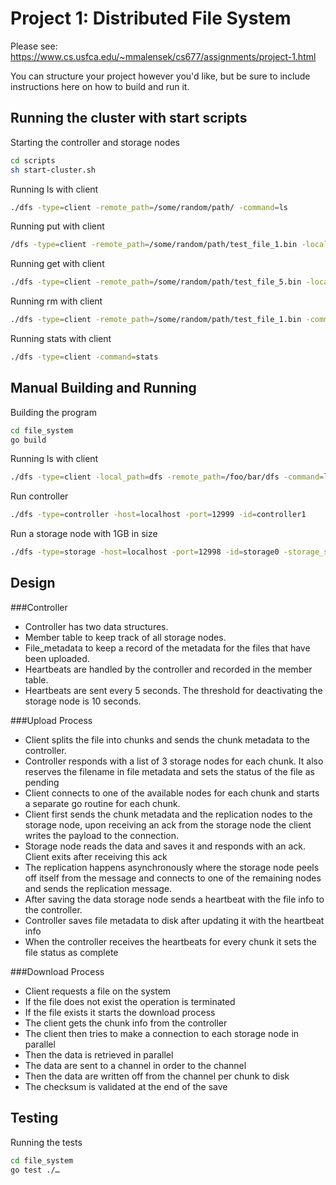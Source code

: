 # Project 1: Distributed File System

Please see: https://www.cs.usfca.edu/~mmalensek/cs677/assignments/project-1.html

You can structure your project however you'd like, but be sure to include instructions here on how to build and run it.

## Running the cluster with start scripts

Starting the controller and storage nodes 
```bash 
cd scripts
sh start-cluster.sh
```

Running ls with client
```bash
./dfs -type=client -remote_path=/some/random/path/ -command=ls
```

Running put with client
```bash
/dfs -type=client -remote_path=/some/random/path/test_file_1.bin -local_path=/home/ykarakus/proj1-test-data/test_file_1.bin -command=put
```

Running get with client
```bash
./dfs -type=client -remote_path=/some/random/path/test_file_5.bin -local_path=/home/ykarakus/proj1-downloaded-data/test_file_1.bin -command=get
```

Running rm with client
```bash
./dfs -type=client -remote_path=/some/random/path/test_file_1.bin -command=rm
```

Running stats with client
```bash
./dfs -type=client -command=stats
```

## Manual Building and Running

Building the program
```bash
cd file_system
go build
```

Running ls with client
```bash
./dfs -type=client -local_path=dfs -remote_path=/foo/bar/dfs -command=ls
```

Run controller
```bash
./dfs -type=controller -host=localhost -port=12999 -id=controller1
```

Run a storage node with 1GB in size
```bash
./dfs -type=storage -host=localhost -port=12998 -id=storage0 -storage_size=1000000 -local_path=/path/to/data
```

## Design 

###Controller
 
 - Controller has two data structures. 
 - Member table to keep track of all storage nodes. 
 - File_metadata to keep a record of the metadata for the files that have been uploaded. 
 - Heartbeats are handled by the controller and recorded in the member table.
 - Heartbeats are sent every 5 seconds. The threshold for deactivating the storage node is 10 seconds. 

###Upload Process 

 - Client splits the file into chunks and sends the chunk metadata to the controller. 
 - Controller responds with a list of 3 storage nodes for each chunk. It also reserves the filename in file metadata and sets the status of the file as pending
 - Client connects to one of the available nodes for each chunk and starts a separate go routine for each chunk. 
 - Client first sends the chunk metadata and the replication nodes to the storage node, upon receiving an ack from the storage node the client writes the payload to the connection. 
 - Storage node reads the data and saves it and responds with an ack. Client exits after receiving this ack
 - The replication happens asynchronously where the storage node peels off itself from the message and connects to one of the remaining nodes and sends the replication message. 
 - After saving the data storage node sends a heartbeat with the file info to the controller. 
 - Controller saves file metadata to disk after updating it with the heartbeat info
 - When the controller receives the heartbeats for every chunk it sets the file status as complete 


###Download Process
 
 - Client requests a file on the system
 - If the file does not exist the operation is terminated
 - If the file exists it starts the download process
 - The client gets the chunk info from the controller
 - The client then tries to make a connection to each storage node in parallel
 - Then the data is retrieved in parallel 
 - The data are sent to a channel in order to the channel
 - Then the data are written off from the channel per chunk to disk
 - The checksum is validated at the end of the save

## Testing

Running the tests 
```bash
cd file_system 
go test ./…
```
